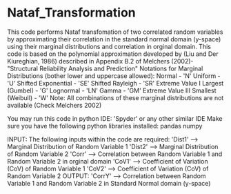 # Nataf_Transformation

This code performs Nataf transfomation of two correlated random variables by
approximating their correlation in the standard normal domain (y-space) using 
their marginal distributions and correlation in orginal domain. This code is 
based on the polynomial approximation developed by (Liu and Der Kiureghian, 1986)
described in Appendix B.2 of Melchers (2002)- "Structural Reliability Analysis and Prediction" 
Notations for Marginal Distributions (bother lower and uppercase allowed):
        Normal                                 - 'N'
        Uniform                                - 'U'
        Shifted Exponential                    - 'SE'
        Shifted Rayleigh                       - 'SR'
        Extreme Value I Largest (Gumbel)       - 'G'
        Lognormal                              - 'LN'
        Gamma                                  - 'GM'
        Extreme Value III Smallest (Weibull)   - 'W' 
Note: All combinations of these marginal distributions are not available (Check Melchers 2002)
   
You may run this code in python IDE: 'Spyder' or any other similar IDE
Make sure you have the following python libraries installed:
    pandas 
    numpy
 
INPUT:
The following inputs within the code are required:
        'Dist1'  --> Marginal Distribution of Random Variable 1
        'Dist2'  --> Marginal Distribution of Random Variable 2
        'Corr'   --> Correlation between Random Variable 1 and Random Variable 2 in orginal domain
        'CoV1'   --> Coefficient of Variation (CoV) of Random Variable 1
        'CoV2'   --> Coefficient of Variation (CoV) of Random Variable 2
OUTPUT:
        'CorrY'  --> Correlation between Random Variable 1 and Random Variable 2 in Standard Normal domain (y-space)
